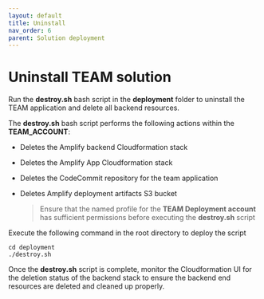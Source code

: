 ```yaml
---
layout: default
title: Uninstall
nav_order: 6
parent: Solution deployment
---
```


# Uninstall TEAM solution

Run the **destroy.sh** bash script in the **deployment** folder to uninstall the TEAM application and delete all backend resources.

The **destroy.sh** bash script performs the following actions within the **TEAM_ACCOUNT**:

- Deletes the Amplify backend Cloudformation stack
- Deletes the Amplify App Cloudformation stack
- Deletes the CodeCommit repository for the team application
- Deletes Amplify deployment artifacts S3 bucket

  > Ensure that the named profile for the **TEAM Deployment account** has sufficient permissions before executing the **destroy.sh** script

Execute the following command in the root directory to deploy the script

```
cd deployment
./destroy.sh
```
Once the **destroy.sh** script is complete, monitor the Cloudformation UI for the deletion status of the backend stack  to ensure the backend end resources are deleted and cleaned up properly.
